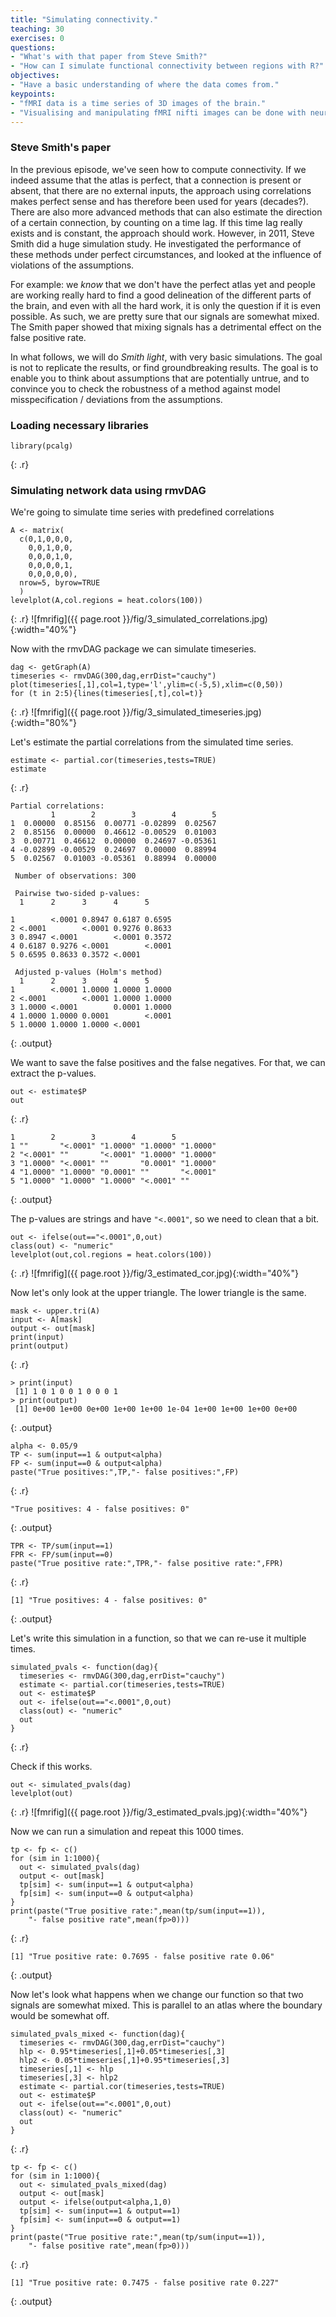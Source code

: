 ```yaml
---
title: "Simulating connectivity."
teaching: 30
exercises: 0
questions:
- "What's with that paper from Steve Smith?"
- "How can I simulate functional connectivity between regions with R?"
objectives:
- "Have a basic understanding of where the data comes from."
keypoints:
- "fMRI data is a time series of 3D images of the brain."
- "Visualising and manipulating fMRI nifti images can be done with neurobase."
---
```


### Steve Smith's paper

In the previous episode, we've seen how to compute connectivity.  If we indeed assume that the atlas is perfect, that a connection is present or absent, that there are no external inputs, the approach using correlations makes perfect sense and has therefore been used for years (decades?).  There are also more advanced methods that can also estimate the direction of a certain connection, by counting on a time lag.  If this time lag really exists and is constant, the approach should work.  However, in 2011, Steve Smith did a huge simulation study.  He investigated the performance of these methods under perfect circumstances, and looked at the influence of violations of the assumptions.  

For example: we *know* that we don't have the perfect atlas yet and people are working really hard to find a good delineation of the different parts of the brain, and even with all the hard work, it is only the question if it is even possible.  As such, we are pretty sure that our signals are somewhat mixed.  The Smith paper showed that mixing signals has a detrimental effect on the false positive rate.

In what follows, we will do *Smith light*, with very basic simulations.  The goal is not to replicate the results, or find groundbreaking results.  The goal is to enable you to think about assumptions that are potentially untrue, and to convince you to check the robustness of a method against model misspecification / deviations from the assumptions.

### Loading necessary libraries
~~~
library(pcalg)
~~~
{: .r}


### Simulating network data using rmvDAG

We're going to simulate time series with predefined correlations
~~~
A <- matrix(
  c(0,1,0,0,0,
    0,0,1,0,0,
    0,0,0,1,0,
    0,0,0,0,1,
    0,0,0,0,0),
  nrow=5, byrow=TRUE
  )
levelplot(A,col.regions = heat.colors(100))
~~~
{: .r}
![fmrifig]({{ page.root }}/fig/3_simulated_correlations.jpg){:width="40%"}

Now with the rmvDAG package we can simulate timeseries.
~~~
dag <- getGraph(A)
timeseries <- rmvDAG(300,dag,errDist="cauchy")
plot(timeseries[,1],col=1,type='l',ylim=c(-5,5),xlim=c(0,50))
for (t in 2:5){lines(timeseries[,t],col=t)}
~~~
{: .r}
![fmrifig]({{ page.root }}/fig/3_simulated_timeseries.jpg){:width="80%"}

Let's estimate the partial correlations from the simulated time series.
~~~
estimate <- partial.cor(timeseries,tests=TRUE)
estimate
~~~
{: .r}
~~~
Partial correlations:
         1        2        3        4        5
1  0.00000  0.85156  0.00771 -0.02899  0.02567
2  0.85156  0.00000  0.46612 -0.00529  0.01003
3  0.00771  0.46612  0.00000  0.24697 -0.05361
4 -0.02899 -0.00529  0.24697  0.00000  0.88994
5  0.02567  0.01003 -0.05361  0.88994  0.00000
 
 Number of observations: 300
 
 Pairwise two-sided p-values:
  1      2      3      4      5

1        <.0001 0.8947 0.6187 0.6595
2 <.0001        <.0001 0.9276 0.8633
3 0.8947 <.0001        <.0001 0.3572
4 0.6187 0.9276 <.0001        <.0001
5 0.6595 0.8633 0.3572 <.0001
 
 Adjusted p-values (Holm's method)
  1      2      3      4      5
1        <.0001 1.0000 1.0000 1.0000
2 <.0001        <.0001 1.0000 1.0000
3 1.0000 <.0001        0.0001 1.0000
4 1.0000 1.0000 0.0001        <.0001
5 1.0000 1.0000 1.0000 <.0001
~~~
{: .output}

We want to save the false positives and the false negatives.  For that, we can extract the p-values.
~~~
out <- estimate$P
out
~~~
{: .r}
~~~
1        2        3        4        5
1 ""       "<.0001" "1.0000" "1.0000" "1.0000"
2 "<.0001" ""       "<.0001" "1.0000" "1.0000"
3 "1.0000" "<.0001" ""       "0.0001" "1.0000"
4 "1.0000" "1.0000" "0.0001" ""       "<.0001"
5 "1.0000" "1.0000" "1.0000" "<.0001" ""
~~~
{: .output}

The p-values are strings and have `"<.0001"`, so we need to clean that a bit.
~~~
out <- ifelse(out=="<.0001",0,out)
class(out) <- "numeric"
levelplot(out,col.regions = heat.colors(100))
~~~
{: .r}
![fmrifig]({{ page.root }}/fig/3_estimated_cor.jpg){:width="40%"}

Now let's only look at the upper triangle.  The lower triangle is the same.
~~~
mask <- upper.tri(A)
input <- A[mask]
output <- out[mask]
print(input)
print(output)
~~~
{: .r}
~~~
> print(input)
 [1] 1 0 1 0 0 1 0 0 0 1
> print(output)
 [1] 0e+00 1e+00 0e+00 1e+00 1e+00 1e-04 1e+00 1e+00 1e+00 0e+00
~~~
{: .output}


~~~
alpha <- 0.05/9
TP <- sum(input==1 & output<alpha)
FP <- sum(input==0 & output<alpha)
paste("True positives:",TP,"- false positives:",FP)
~~~
{: .r}
~~~
"True positives: 4 - false positives: 0"
~~~
{: .output}

~~~
TPR <- TP/sum(input==1)
FPR <- FP/sum(input==0)
paste("True positive rate:",TPR,"- false positive rate:",FPR)
~~~
{: .r}
~~~
[1] "True positives: 4 - false positives: 0"
~~~
{: .output}

Let's write this simulation in a function, so that we can re-use it multiple times.
~~~
simulated_pvals <- function(dag){
  timeseries <- rmvDAG(300,dag,errDist="cauchy")
  estimate <- partial.cor(timeseries,tests=TRUE)
  out <- estimate$P
  out <- ifelse(out=="<.0001",0,out)
  class(out) <- "numeric"
  out
}
~~~
{: .r}

Check if this works.
~~~
out <- simulated_pvals(dag)
levelplot(out)
~~~
{: .r}
![fmrifig]({{ page.root }}/fig/3_estimated_pvals.jpg){:width="40%"}

Now we can run a simulation and repeat this 1000 times.
~~~
tp <- fp <- c()
for (sim in 1:1000){
  out <- simulated_pvals(dag)
  output <- out[mask]
  tp[sim] <- sum(input==1 & output<alpha)
  fp[sim] <- sum(input==0 & output<alpha)
}
print(paste("True positive rate:",mean(tp/sum(input==1)),
    "- false positive rate",mean(fp>0)))
~~~
{: .r}
~~~
[1] "True positive rate: 0.7695 - false positive rate 0.06"
~~~
{: .output}

Now let's look what happens when we change our function so that two signals are somewhat mixed.  This is parallel to an atlas where the boundary would be somewhat off.

~~~
simulated_pvals_mixed <- function(dag){
  timeseries <- rmvDAG(300,dag,errDist="cauchy")
  hlp <- 0.95*timeseries[,1]+0.05*timeseries[,3]
  hlp2 <- 0.05*timeseries[,1]+0.95*timeseries[,3]
  timeseries[,1] <- hlp
  timeseries[,3] <- hlp2
  estimate <- partial.cor(timeseries,tests=TRUE)
  out <- estimate$P
  out <- ifelse(out=="<.0001",0,out)
  class(out) <- "numeric"
  out
}
~~~
{: .r}

~~~
tp <- fp <- c()
for (sim in 1:1000){
  out <- simulated_pvals_mixed(dag)
  output <- out[mask]
  output <- ifelse(output<alpha,1,0)
  tp[sim] <- sum(input==1 & output==1)
  fp[sim] <- sum(input==0 & output==1)
}
print(paste("True positive rate:",mean(tp/sum(input==1)),
    "- false positive rate",mean(fp>0)))
~~~
{: .r}

~~~
[1] "True positive rate: 0.7475 - false positive rate 0.227"
~~~
{: .output}
